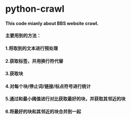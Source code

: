 # python-crawl

#### This code mianly about BBS website crawl.
#### 主要用到的方法：
####      1.将取到的文本进行预处理
####      2.获取标签，并用换行符代替
####      3.获取块
####      4.对每个块/停止词/链接/标点符号进行统计
####      5.通过和最小阈值进行对比获取最好的块，并获取其邻近的块
####      6.将最好的块和其邻近的块合并到一起
